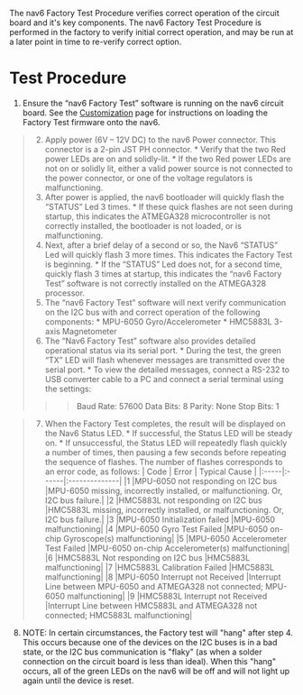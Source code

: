 The nav6 Factory Test Procedure verifies correct operation of the circuit board and it's key components.  The nav6 Factory Test Procedure is performed in the factory to verify initial correct operation, and may be run at a later point in time to re-verify correct option.

# Test Procedure #

  1. Ensure the “nav6 Factory Test” software is running on the nav6 circuit board.  See the [Customization](Customization.md) page for instructions on loading the Factory Test firmware onto the nav6.
> 2)  Apply power (6V – 12V DC) to the nav6 Power connector.  This connector is a 2-pin JST PH connector.
    * Verify that the two Red power LEDs are on and solidly-lit.
    * If the two Red power LEDs are not on or solidly lit, either a valid power source is not connected to the power connector, or one of the voltage regulators is malfunctioning.
> 3) After power is applied, the nav6 bootloader will quickly flash the “STATUS” Led 3 times.
    * If these quick flashes are not seen during startup, this indicates the ATMEGA328 microcontroller is not correctly installed, the bootloader is not loaded, or is malfunctioning.
> 4) Next, after a brief delay of a second or so, the Nav6 “STATUS” Led will quickly flash 3 more times.  This indicates the Factory Test is beginning.
    * If the “STATUS” Led does not, for a second time, quickly flash 3 times at startup, this indicates the “nav6 Factory Test” software is not correctly installed on the ATMEGA328 processor.
> 5) The “nav6 Factory Test” software will next verify communication on the I2C bus with and correct operation of the following components:
    * MPU-6050 Gyro/Accelerometer
    * HMC5883L 3-axis Magnetometer
> 6) The “Nav6 Factory Test” software also provides detailed operational status via its serial port.
    * During the test, the green “TX” LED will flash whenever messages are transmitted over the serial port.
    * To view the detailed messages, connect a RS-232 to USB converter cable to a PC and connect a serial terminal using the settings:
> > > Baud Rate:  57600
> > > Data Bits:  8
> > > Parity:  None
> > > Stop Bits:  1

> 7) When the Factory Test completes, the result will be displayed on the Nav6 Status LED.
    * If successful, the Status LED will be steady on.
    * If unsuccessful, the Status LED will repeatedly flash quickly a number of times, then pausing a few seconds before repeating the sequence of flashes.  The number of flashes corresponds to an error code, as follows:
| Code	| Error	| Typical Cause |
|:-----|:------|:--------------|
|1	    |MPU-6050 not responding on I2C bus	|MPU-6050 missing, incorrectly installed, or malfunctioning.  Or, I2C bus failure.|
|2	    |HMC5883L not responding on I2C bus	|HMC5883L missing, incorrectly installed, or malfunctioning.  Or, I2C bus failure.|
|3	    |MPU-6050 Initialization failed	|MPU-6050 malfunctioning|
|4	    |MPU-6050 Gyro Test Failed	|MPU-6050 on-chip Gyroscope(s) malfunctioning|
|5	    |MPU-6050 Accelerometer Test Failed	|MPU-6050 on-chip Accelerometer(s) malfunctioning|
|6	    |HMC5883L Not responding on I2C bus	|HMC5883L malfunctioning|
|7	    |HMC5883L Calibration Failed	|HMC5883L malfunctioning|
|8	    |MPU-6050 Interrupt not Received	|Interrupt Line between MPU-6050 and ATMEGA328 not connected; MPU-6050 malfunctioning|
|9	    |HMC5883L Interrupt not Received	|Interrupt Line between HMC5883L and ATMEGA328 not connected; HMC5883L malfunctioning|

8) NOTE:  In certain circumstances, the Factory test will "hang" after step 4.  This occurs because one of the devices on the I2C buses is in a bad state, or the I2C bus communication is "flaky" (as when a solder connection on the circuit board is less than ideal).  When this "hang" occurs, all of the green LEDs on the nav6 will be off and will not light up again until the device is reset.